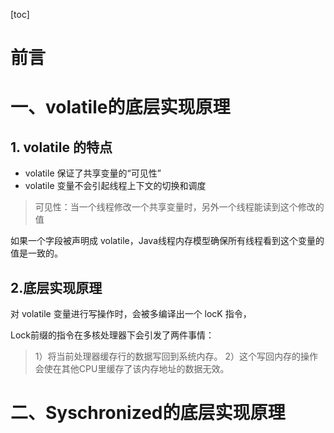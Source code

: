 [toc]









# 前言







# 一、volatile的底层实现原理

## 1. volatile 的特点

- volatile 保证了共享变量的“可见性”
- volatile 变量不会引起线程上下文的切换和调度

> 可见性：当一个线程修改一个共享变量时，另外一个线程能读到这个修改的值

如果一个字段被声明成 volatile，Java线程内存模型确保所有线程看到这个变量的值是一致的。



## 2.底层实现原理

对 volatile 变量进行写操作时，会被多编译出一个 locK 指令，

Lock前缀的指令在多核处理器下会引发了两件事情：

> 1）将当前处理器缓存行的数据写回到系统内存。
> 2）这个写回内存的操作会使在其他CPU里缓存了该内存地址的数据无效。







# 二、Syschronized的底层实现原理













